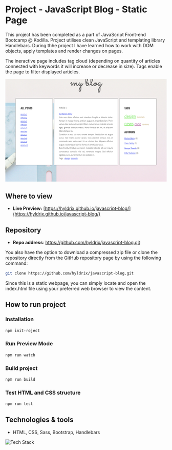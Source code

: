 # Project - JavaScript Blog - Static Page

This project has been completed as a part of JavaScript Front-end Bootcamp @ Kodilla.
Project utilises clean JavaScript and templating library Handlebars. During thhe project I have learned how to work with DOM objects, apply templates and render changes on pages.

The ineractive page includes tag cloud (depending on quantity of articles connected with keywords it will increase or decrease in size). Tags enable the page to filter displayed articles.


![JavaScriptBlog](https://github.com/hyldrix/javascript-blog/blob/main/preview/javascriptblog.png?raw=true)


## Where to view

- **Live Preview:** [https://hyldrix.github.io/javascript-blog/](https://hyldrix.github.io/javascript-blog/)

## Repository

- **Repo address**: https://github.com/hyldrix/javascript-blog.git

You also have the option to download a compressed zip file or clone the repository directly from the GitHub repository page by using the following command:

```bash
git clone https://github.com/hyldrix/javascript-blog.git
```
Since this is a static webpage, you can simply locate and open the index.html file using your preferred web browser to view the content.

## How to run project
### Installation
```bash
npm init-roject
```
### Run Preview Mode
```bash
npm run watch
```
### Build project
```bash
npm run build
```
### Test HTML and CSS structure
```bash
npm run test
```

## Technologies & tools
- HTML, CSS, Sass, Bootstrap, Handlebars


<img src="https://skillicons.dev/icons?i=html,css,sass,js,bootstrap," alt="Tech Stack" />
